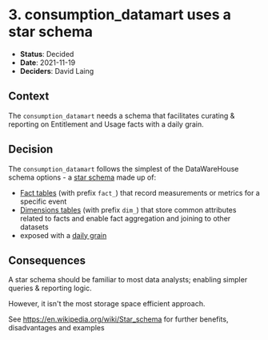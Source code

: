 # 3. consumption_datamart uses a star schema

* **Status**: Decided <br/>
* **Date**: 2021-11-19 <br/>
* **Deciders**: David Laing <br/>

## Context

The `consumption_datamart` needs a schema that facilitates curating & reporting on Entitlement and Usage facts with a daily grain.

## Decision

The `consumption_datamart`  follows the simplest of the DataWareHouse schema options - a [star schema](https://en.wikipedia.org/wiki/Star_schema) made up of:

* [Fact tables](https://en.wikipedia.org/wiki/Star_schema#Fact_tables) (with prefix `fact_`) that record measurements or metrics for a specific event
* [Dimensions tables](https://en.wikipedia.org/wiki/Star_schema#Dimension_tables) (with prefix `dim_`) that store common attributes related to facts
  and enable fact aggregation and joining to other datasets
* exposed with a [daily grain](https://www.kimballgroup.com/2003/03/declaring-the-grain/)

## Consequences

A star schema should be familiar to most data analysts; enabling simpler queries & reporting logic.

However, it isn't the most storage space efficient approach.

See https://en.wikipedia.org/wiki/Star_schema for further benefits, disadvantages and examples
